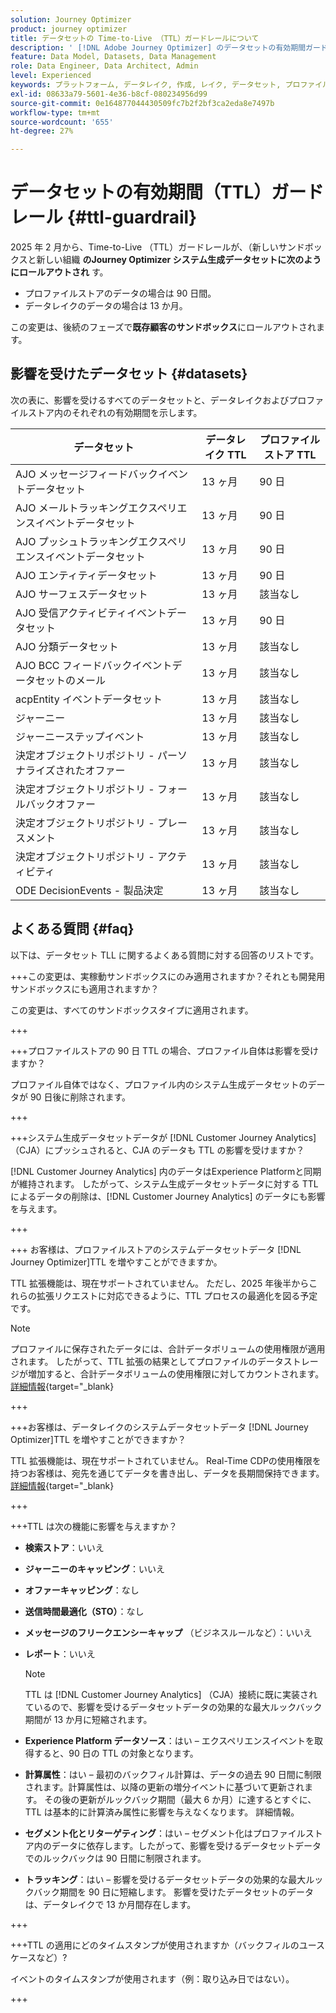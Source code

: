 ```yaml
---
solution: Journey Optimizer
product: journey optimizer
title: データセットの Time-to-Live （TTL）ガードレールについて
description: ' [!DNL Adobe Journey Optimizer] のデータセットの有効期間ガードレール'
feature: Data Model, Datasets, Data Management
role: Data Engineer, Data Architect, Admin
level: Experienced
keywords: プラットフォーム, データレイク, 作成, レイク, データセット, プロファイル
exl-id: 08633a79-5601-4e36-b8cf-080234956d99
source-git-commit: 0e164877044430509fc7b2f2bf3ca2eda8e7497b
workflow-type: tm+mt
source-wordcount: '655'
ht-degree: 27%

---
```


# データセットの有効期間（TTL）ガードレール {#ttl-guardrail}

2025 年 2 月から、Time-to-Live （TTL）ガードレールが、（新しいサンドボックスと新しい組織 **のJourney Optimizer システム生成データセットに次のようにロールアウトされ** す。

* プロファイルストアのデータの場合は 90 日間。
* データレイクのデータの場合は 13 か月。

この変更は、後続のフェーズで&#x200B;**既存顧客のサンドボックス**&#x200B;にロールアウトされます。

## 影響を受けたデータセット {#datasets}

次の表に、影響を受けるすべてのデータセットと、データレイクおよびプロファイルストア内のそれぞれの有効期間を示します。

| データセット | データレイク TTL | プロファイルストア TTL |
|------|-----|-----|
| AJO メッセージフィードバックイベントデータセット | 13 ヶ月 | 90 日 |
| AJO メールトラッキングエクスペリエンスイベントデータセット | 13 ヶ月 | 90 日 |
| AJO プッシュトラッキングエクスペリエンスイベントデータセット | 13 ヶ月 | 90 日 |
| AJO エンティティデータセット | 13 ヶ月 | 90 日 |
| AJO サーフェスデータセット | 13 ヶ月 | 該当なし |
| AJO 受信アクティビティイベントデータセット | 13 ヶ月 | 90 日 |
| AJO 分類データセット | 13 ヶ月 | 該当なし |
| AJO BCC フィードバックイベントデータセットのメール | 13 ヶ月 | 該当なし |
| acpEntity イベントデータセット | 13 ヶ月 | 該当なし |
| ジャーニー | 13 ヶ月 | 該当なし |
| ジャーニーステップイベント | 13 ヶ月 | 該当なし |
| 決定オブジェクトリポジトリ - パーソナライズされたオファー | 13 ヶ月 | 該当なし |
| 決定オブジェクトリポジトリ - フォールバックオファー | 13 ヶ月 | 該当なし |
| 決定オブジェクトリポジトリ - プレースメント | 13 ヶ月 | 該当なし |
| 決定オブジェクトリポジトリ - アクティビティ | 13 ヶ月 | 該当なし |
| ODE DecisionEvents - 製品決定 | 13 ヶ月 | 該当なし |

## よくある質問 {#faq}

以下は、データセット TLL に関するよくある質問に対する回答のリストです。

+++この変更は、実稼動サンドボックスにのみ適用されますか？それとも開発用サンドボックスにも適用されますか？

この変更は、すべてのサンドボックスタイプに適用されます。

+++

+++プロファイルストアの 90 日 TTL の場合、プロファイル自体は影響を受けますか？

プロファイル自体ではなく、プロファイル内のシステム生成データセットのデータが 90 日後に削除されます。

+++

+++システム生成データセットデータが [!DNL Customer Journey Analytics] （CJA）にプッシュされると、CJA のデータも TTL の影響を受けますか？

[!DNL Customer Journey Analytics] 内のデータはExperience Platformと同期が維持されます。 したがって、システム生成データセットデータに対する TTL によるデータの削除は、[!DNL Customer Journey Analytics] のデータにも影響を与えます。

+++

+++ お客様は、プロファイルストアのシステムデータセットデータ [!DNL Journey Optimizer]TTL を増やすことができますか。

TTL 拡張機能は、現在サポートされていません。 ただし、2025 年後半からこれらの拡張リクエストに対応できるように、TTL プロセスの最適化を図る予定です。

>[!NOTE]
>
>プロファイルに保存されたデータには、合計データボリュームの使用権限が適用されます。 したがって、TTL 拡張の結果としてプロファイルのデータストレージが増加すると、合計データボリュームの使用権限に対してカウントされます。 [詳細情報](https://experienceleague.adobe.com/docs/experience-platform/landing/license/total-data-volume.html){target="_blank}

+++

+++お客様は、データレイクのシステムデータセットデータ [!DNL Journey Optimizer]TTL を増やすことができますか？

TTL 拡張機能は、現在サポートされていません。 Real-Time CDPの使用権限を持つお客様は、宛先を通じてデータを書き出し、データを長期間保持できます。 [詳細情報](https://experienceleague.adobe.com/docs/experience-platform/destinations/ui/activate/export-datasets.html?lang=ja){target="_blank}

+++

+++TTL は次の機能に影響を与えますか？

* **検索ストア**：いいえ
* **ジャーニーのキャッピング**：いいえ
* **オファーキャッピング**：なし
* **送信時間最適化（STO）**：なし
* **メッセージのフリークエンシーキャップ** （ビジネスルールなど）：いいえ
* **レポート**：いいえ

  >[!NOTE]
  >
  >TTL は [!DNL Customer Journey Analytics] （CJA）接続に既に実装されているので、影響を受けるデータセットデータの効果的な最大ルックバック期間が 13 か月に短縮されます。

* **Experience Platform データソース**：はい – エクスペリエンスイベントを取得すると、90 日の TTL の対象となります。
* **計算属性**：はい – 最初のバックフィル計算は、データの過去 90 日間に制限されます。計算属性は、以降の更新の増分イベントに基づいて更新されます。 その後の更新がルックバック期間（最大 6 か月）に達するとすぐに、TTL は基本的に計算済み属性に影響を与えなくなります。 詳細情報。
* **セグメント化とリターゲティング**：はい – セグメント化はプロファイルストア内のデータに依存します。したがって、影響を受けるデータセットデータでのルックバックは 90 日間に制限されます。
* **トラッキング**：はい – 影響を受けるデータセットデータの効果的な最大ルックバック期間を 90 日に短縮します。 影響を受けたデータセットのデータは、データレイクで 13 か月間存在します。

+++

+++TTL の適用にどのタイムスタンプが使用されますか（バックフィルのユースケースなど）?

イベントのタイムスタンプが使用されます（例：取り込み日ではない）。

+++
